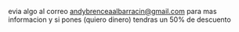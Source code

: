 evia algo al correo andybrenceaalbarracin@gmail.com
para mas informacion y si pones (quiero dinero) tendras un 50% de descuento
